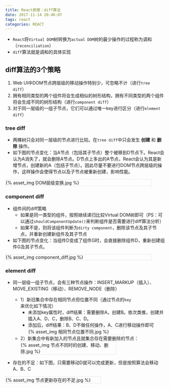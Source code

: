 ```yaml
---
title: React原理：diff算法
date: 2017-11-14 20:46:07
tags: react
categories: REACT
---
```


* `React`将`Virtual DOM`树转换为`actual DOM`树的最少操作的过程称为调和（`reconciliation`）
* `diff`算法就是调和的具体实现

## diff算法的3个策略
1. Web UI中DOM节点跨层级的移动操作特别少，可忽略不计（进行`tree diff`）
2. 拥有相同类型的两个组件将会生成相似的树形结构，拥有不同类型的两个组件将会生成不同的树形结构（进行`component diff`）
3. 对于同一层级的一组子节点，它们可以通过唯一key进行区分（进行`element diff`）

### tree diff
* 两棵树只会对同一层级的节点进行比较。在`tree diff`中只会发生 **创建** 和 **删除** 操作。
* 如下图的节点变化：当A节点（包括其子节点）整个被移到D节点下。React会认为A消失了，就会删除A节点。D节点上多出的A节点，React会认为其是新增节点，创建新的A（包括子节点）。因此尽量不要进行DOM节点跨层级的操作，这样操作会使得节点以及子节点被重新创建，影响性能。
<div style="max-width:460px; border: 1px dotted #ccc">
  {% asset_img DOM层级变换.jpg %}
</div>

### component diff
* 组件间的diff策略
  - 如果是同一类型的组件，按照继续递归比较Virtual DOM树即可（PS：可以通过`shouldComponentUpdate()`来判断组件是否需要进行diff算法分析）
  - 如果不是，则将该组件判断为`dirty component`，删除该节点及其子节点，并重新创建新组件及其子节点
* 如下图的节点变化：当组件D变成了组件G时，会直接删除组件D，重新创建组件G及其子节点。
<div style="max-width:460px; border: 1px dotted #ccc">
  {% asset_img component_diff.jpg %}
</div>

### element diff
* 同一层级一组子节点，会有三种节点操作：INSERT_MARKUP（插入）、MOVE_EXISTING（移动）、REMOVE_NODE（删除）
  - 1）新旧集合中存在相同节点但位置不同（通过节点的`key`来优化如下情况）
    - 未添加key属性时，diff结果：需要删除A，创建B。依次类推，创建并插入A、D、C，删除B、C、D。
    - 添加后，diff结果：B、D不做任何操作，A、C进行移动操作即可
      <div style="max-width:300px; border: 1px dotted #ccc">
        {% asset_img 相同节点位置不同.jpg %}
      </div>
  - 2）新集合中有新加入的节点且就集合存在需要删除的节点：
    <div style="max-width:300px; border: 1px dotted #ccc">
      {% asset_img 节点不同时的创建、移动、删除.jpg %}
    </div>

* 存在的不足：如下图，只需要移动D就可以完成更新，但是按照算法会移动A、B、C
<div style="max-width:300px; border: 1px dotted #ccc">
  {% asset_img 节点更新存在的不足.jpg %}
</div>
